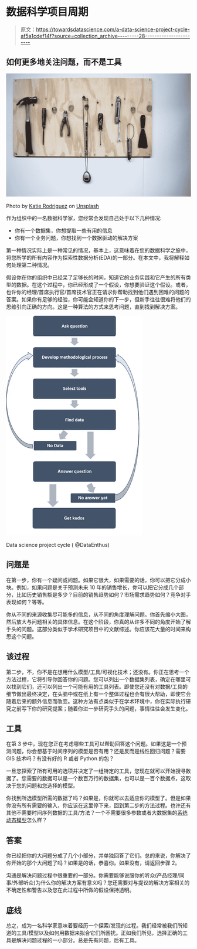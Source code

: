 # 数据科学项目周期

> 原文：<https://towardsdatascience.com/a-data-science-project-cycle-af5a1cdef14f?source=collection_archive---------28----------------------->

## 如何更多地关注问题，而不是工具

![](img/bd05b8cb0ac499303b1407bc54070cbc.png)

Photo by [Katie Rodriguez](https://unsplash.com/@katertottz?utm_source=medium&utm_medium=referral) on [Unsplash](https://unsplash.com?utm_source=medium&utm_medium=referral)

作为组织中的一名数据科学家，您经常会发现自己处于以下几种情况:

*   你有一个数据集，你想提取一些有用的信息
*   你有一个业务问题，你想找到一个数据驱动的解决方案

第一种情况实际上是一种常见的情况，基本上，这意味着在您的数据科学之旅中，将您所学的所有内容作为探索性数据分析(EDA)的一部分。在本文中，我将解释如何处理第二种情况。

假设你在你的组织中已经呆了足够长的时间，知道它的业务实践和它产生的所有类型的数据。在这个过程中，你已经形成了一个假设，你想要验证这个假设。或者，也许你的经理/首席执行官/首席技术官正在请求你帮助找到他们遇到困难的问题的答案。如果你有足够的经验，你可能会知道你的下一步，但新手往往很难将他们的思维引向正确的方向。这是一种算法的方式来思考问题，直到找到解决方案。

![](img/053c6f7c271a2d18580f1128cd806548.png)

Data science project cycle ( @DataEnthus)

## 问题是

在第一步，你有一个疑问或问题。如果它很大，如果需要的话，你可以把它分成小块。例如，如果问题是关于预测未来 10 年的销售增长，你可以把它分成几个部分，比如历史销售额是多少？目前的销售趋势如何？市场需求趋势如何？竞争对手表现如何？等等。

你从不同的来源收集尽可能多的信息，从不同的角度理解问题。你首先缩小大图，然后放大与问题相关的具体信息。在这个阶段，你真的从许多不同的角度开始了解手头的问题。这部分类似于学术研究项目中的文献综述。你应该花大量的时间来构思这个问题。

## 该过程

第二步，不，你不是在想用什么模型/工具/可视化技术；还没有。你正在思考一个方法过程，它将引导你回答你的问题。您可以列出一个数据集列表，确定在哪里可以找到它们，还可以列出一个可能有用的工具列表。即使您还没有对数据/工具的细节做出最终决定，在头脑中或在纸上有一个整体过程也会有很大帮助，即使它会随着后来的额外信息而改变。这种方法有点类似于在学术环境中，你在实际执行研究之前写下你的研究提案；随着你进一步研究手头的问题，事情往往会发生变化。

## 工具

在第 3 步中，现在您正在考虑哪些工具可以帮助回答这个问题。如果这是一个预测问题，你会想基于时间序列的模型是否有用？还是反而是线性回归问题？需要 GIS 技术吗？有没有好的 R 或者 Python 的包？

一旦您探索了所有可用的选项并决定了一组特定的工具，您现在就可以开始搜寻数据了。您需要的数据可以是一个数百万行的数据集，也可以是一百个数据点，这取决于您的问题和您选择的模型。

你找到所选模型所需的数据了吗？如果是，你就可以去适应你的模型了。但是如果你没有所有需要的输入，你应该在这里停下来，回到第二步的方法过程。也许还有其他不需要时间序列数据的工具/方法？一个不需要很多参数或者大数据集的[系统动态模型](https://mabalam.github.io//system-dynamics/)怎么样？

## 答案

你已经把你的大问题分成了几个小部分，并单独回答了它们。总的来说，你解决了你开始的那个大问题了吗？如果是的话，恭喜你。如果没有，请返回步骤 2。

沟通是解决问题过程中很重要的一部分。你需要能够说服你的听众(产品经理/同事/外部听众)为什么你的解决方案有意义吗？您还需要对与提议的解决方案相关的不确定性和警告以及您在此过程中所做的假设保持透明。

## 底线

总之，成为一名科学家意味着要经历一个探索/发现的过程。我们经常被我们所知道的工具/模型以及如何用数据来拟合它们所困扰。正如我们所见，选择正确的工具是解决问题过程的一小部分。总是先有问题，后有工具。